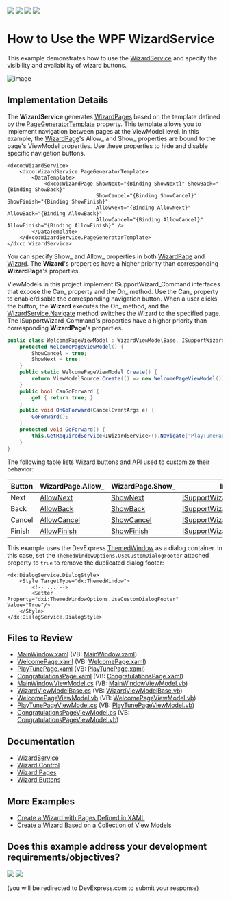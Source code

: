 <!-- default badges list -->
![](https://img.shields.io/endpoint?url=https://codecentral.devexpress.com/api/v1/VersionRange/128657986/22.2.2%2B)
[![](https://img.shields.io/badge/Open_in_DevExpress_Support_Center-FF7200?style=flat-square&logo=DevExpress&logoColor=white)](https://supportcenter.devexpress.com/ticket/details/T387258)
[![](https://img.shields.io/badge/📖_How_to_use_DevExpress_Examples-e9f6fc?style=flat-square)](https://docs.devexpress.com/GeneralInformation/403183)
[![](https://img.shields.io/badge/💬_Leave_Feedback-feecdd?style=flat-square)](#does-this-example-address-your-development-requirementsobjectives)
<!-- default badges end -->

# How to Use the WPF WizardService

This example demonstrates how to use the [WizardService](https://docs.devexpress.com/WPF/116321/mvvm-framework/services/predefined-set/wizardservice) and specify the visibility and availability of wizard buttons.

![image](https://user-images.githubusercontent.com/65009440/212023753-8d0108eb-0b53-4030-824b-4221b302e7cb.png)

## Implementation Details

The **WizardService** generates [WizardPages](https://docs.devexpress.com/WPF/DevExpress.Xpf.Controls.WizardPage) based on the template defined by the [PageGeneratorTemplate](https://docs.devexpress.com/WPF/DevExpress.Xpf.Controls.WizardService.PageGeneratorTemplate) property. This template allows you to implement navigation between pages at the ViewModel level. In this example, the [WizardPage](https://docs.devexpress.com/WPF/DevExpress.Xpf.Controls.WizardPage)'s Allow_ and Show_ properties are bound to the page's ViewModel properties. Use these properties to hide and disable specific navigation buttons.

```xaml
<dxco:WizardService>
    <dxco:WizardService.PageGeneratorTemplate>
        <DataTemplate>
            <dxco:WizardPage ShowNext="{Binding ShowNext}" ShowBack="{Binding ShowBack}" 
                             ShowCancel="{Binding ShowCancel}" ShowFinish="{Binding ShowFinish}"
                             AllowNext="{Binding AllowNext}" AllowBack="{Binding AllowBack}" 
                             AllowCancel="{Binding AllowCancel}" AllowFinish="{Binding AllowFinish}" />
        </DataTemplate>
    </dxco:WizardService.PageGeneratorTemplate>
</dxco:WizardService>
```

You can specify Show_ and Allow_ properties in both [WizardPage](https://docs.devexpress.com/WPF/DevExpress.Xpf.Controls.WizardPage) and [Wizard](https://docs.devexpress.com/WPF/DevExpress.Xpf.Controls.Wizard). The **Wizard**'s properties have a higher priority than corresponding **WizardPage**'s properties.

ViewModels in this project implement ISupportWizard_Command interfaces that expose the Can_ property and the On_ method. Use the Can_ property to enable/disable the corresponding navigation button. When a user clicks the button, the **Wizard** executes the On_ method, and the [WizardService.Navigate](https://docs.devexpress.com/WPF/DevExpress.Xpf.Controls.WizardService.Navigate(System.String-System.Object-System.Object-System.Object)) method switches the Wizard to the specified page. The ISupportWizard_Command's properties have a higher priority than corresponding **WizardPage**'s properties.

```cs
public class WelcomePageViewModel : WizardViewModelBase, ISupportWizardNextCommand {
    protected WelcomePageViewModel() {
        ShowCancel = true;
        ShowNext = true;
    }
    public static WelcomePageViewModel Create() {
        return ViewModelSource.Create(() => new WelcomePageViewModel());
    }
    public bool CanGoForward {
        get { return true; }
    }
    public void OnGoForward(CancelEventArgs e) {
        GoForward();
    }
    protected void GoForward() {
        this.GetRequiredService<IWizardService>().Navigate("PlayTunePage", Model, this);
    }
}
```

The following table lists Wizard buttons and API used to customize their behavior:

| Button | WizardPage.Allow_ | WizardPage.Show_ | Interface | Can_ Property | On_ Method |
|---|---|---|---|---|---|
| Next | [AllowNext](https://docs.devexpress.com/WPF/DevExpress.Xpf.Controls.WizardPage.AllowNext) | [ShowNext](https://docs.devexpress.com/WPF/DevExpress.Xpf.Controls.WizardPage.ShowNext) | [ISupportWizardNextCommand](https://docs.devexpress.com/CoreLibraries/DevExpress.Mvvm.ISupportWizardNextCommand) | [CanGoForward](https://docs.devexpress.com/CoreLibraries/DevExpress.Mvvm.ISupportWizardNextCommand.CanGoForward) | [OnGoForward](https://docs.devexpress.com/CoreLibraries/DevExpress.Mvvm.ISupportWizardNextCommand.OnGoForward(System.ComponentModel.CancelEventArgs)) |
| Back | [AllowBack](https://docs.devexpress.com/WPF/DevExpress.Xpf.Controls.WizardPage.AllowBack) | [ShowBack](https://docs.devexpress.com/WPF/DevExpress.Xpf.Controls.WizardPage.ShowBack) | [ISupportWizardBackCommand](https://docs.devexpress.com/CoreLibraries/DevExpress.Mvvm.ISupportWizardBackCommand) | [CanGoBack](https://docs.devexpress.com/CoreLibraries/DevExpress.Mvvm.ISupportWizardBackCommand.CanGoBack) | [OnGoBack](https://docs.devexpress.com/CoreLibraries/DevExpress.Mvvm.ISupportWizardBackCommand.OnGoBack(System.ComponentModel.CancelEventArgs)) |
| Cancel | [AllowCancel](https://docs.devexpress.com/WPF/DevExpress.Xpf.Controls.WizardPage.AllowCancel) | [ShowCancel](https://docs.devexpress.com/WPF/DevExpress.Xpf.Controls.WizardPage.ShowCancel) | [ISupportWizardCancelCommand](https://docs.devexpress.com/CoreLibraries/DevExpress.Mvvm.ISupportWizardCancelCommand) | [CanCancel](https://docs.devexpress.com/CoreLibraries/DevExpress.Mvvm.ISupportWizardCancelCommand.CanCancel) | [OnCancel](https://docs.devexpress.com/CoreLibraries/DevExpress.Mvvm.ISupportWizardCancelCommand.OnCancel(System.ComponentModel.CancelEventArgs)) |
| Finish | [AllowFinish](https://docs.devexpress.com/WPF/DevExpress.Xpf.Controls.WizardPage.AllowFinish) | [ShowFinish](https://docs.devexpress.com/WPF/DevExpress.Xpf.Controls.WizardPage.ShowFinish) | [ISupportWizardFinishCommand](https://docs.devexpress.com/CoreLibraries/DevExpress.Mvvm.ISupportWizardFinishCommand) | [CanFinish](https://docs.devexpress.com/CoreLibraries/DevExpress.Mvvm.ISupportWizardFinishCommand.CanFinish) | [OnFinish](https://docs.devexpress.com/CoreLibraries/DevExpress.Mvvm.ISupportWizardFinishCommand.OnFinish(System.ComponentModel.CancelEventArgs)) |

This example uses the DevExpress [ThemedWindow](https://docs.devexpress.com/WPF/DevExpress.Xpf.Core.ThemedWindow) as a dialog container. In this case, set the `ThemedWindowOptions.UseCustomDialogFooter` attached property to `true` to remove the duplicated dialog footer:

```xaml
<dx:DialogService.DialogStyle>
    <Style TargetType="dx:ThemedWindow">
        <!-- ... -->
        <Setter Property="dxi:ThemedWindowOptions.UseCustomDialogFooter" Value="True"/>
    </Style>
</dx:DialogService.DialogStyle>
```

## Files to Review

* [MainWindow.xaml](./CS/VM-DrivenWizard/MainWindow.xaml) (VB: [MainWindow.xaml](./VB/VM-DrivenWizard/MainWindow.xaml))
* [WelcomePage.xaml](./CS/VM-DrivenWizard/Views/WelcomePage.xaml) (VB: [WelcomePage.xaml](./VB/VM-DrivenWizard/Views/WelcomePage.xaml))
* [PlayTunePage.xaml](./CS/VM-DrivenWizard/Views/PlayTunePage.xaml) (VB: [PlayTunePage.xaml](./VB/VM-DrivenWizard/Views/PlayTunePage.xaml))
* [CongratulationsPage.xaml](./CS/VM-DrivenWizard/Views/CongratulationsPage.xaml) (VB: [CongratulationsPage.xaml](./VB/VM-DrivenWizard/Views/CongratulationsPage.xaml))
* [MainWindowViewModel.cs](./CS/VM-DrivenWizard/ViewModels/MainWindowViewModel.cs) (VB: [MainWindowViewModel.vb](./VB/VM-DrivenWizard/ViewModels/MainWindowViewModel.vb))
* [WizardViewModelBase.cs](./CS/VM-DrivenWizard/ViewModels/WizardViewModelBase.cs) (VB: [WizardViewModelBase.vb](./VB/VM-DrivenWizard/ViewModels/WizardViewModelBase.vb))
* [WelcomePageViewModel.vb](./CS/VM-DrivenWizard/ViewModels/WelcomePageViewModel.cs) (VB: [WelcomePageViewModel.vb](./VB/VM-DrivenWizard/ViewModels/WelcomePageViewModel.vb))
* [PlayTunePageViewModel.cs](./CS/VM-DrivenWizard/ViewModels/PlayTunePageViewModel.cs) (VB: [PlayTunePageViewModel.vb](./VB/VM-DrivenWizard/ViewModels/PlayTunePageViewModel.vb))
* [CongratulationsPageViewModel.cs](./CS/VM-DrivenWizard/ViewModels/CongratulationsPageViewModel.cs) (VB: [CongratulationsPageViewModel.vb](./VB/VM-DrivenWizard/ViewModels/CongratulationsPageViewModel.vb))

## Documentation

* [WizardService](https://docs.devexpress.com/WPF/116321/mvvm-framework/services/predefined-set/wizardservice)
* [Wizard Control](https://docs.devexpress.com/WPF/115979/controls-and-libraries/navigation-controls/wizard-control)
* [Wizard Pages](https://docs.devexpress.com/WPF/115997/controls-and-libraries/navigation-controls/wizard-control/pages)
* [Wizard Buttons](https://docs.devexpress.com/WPF/115998/controls-and-libraries/navigation-controls/wizard-control/buttons)

## More Examples

* [Create a Wizard with Pages Defined in XAML](https://github.com/DevExpress-Examples/wpf-create-a-wizard-with-pages-defined-in-xaml)
* [Create a Wizard Based on a Collection of View Models](https://github.com/DevExpress-Examples/how-to-create-a-wizard-based-on-a-collection-of-view-models-t415475)
<!-- feedback -->
## Does this example address your development requirements/objectives?

[<img src="https://www.devexpress.com/support/examples/i/yes-button.svg"/>](https://www.devexpress.com/support/examples/survey.xml?utm_source=github&utm_campaign=how-to-use-the-wpf-wizardservice&~~~was_helpful=yes) [<img src="https://www.devexpress.com/support/examples/i/no-button.svg"/>](https://www.devexpress.com/support/examples/survey.xml?utm_source=github&utm_campaign=how-to-use-the-wpf-wizardservice&~~~was_helpful=no)

(you will be redirected to DevExpress.com to submit your response)
<!-- feedback end -->
